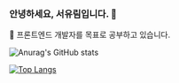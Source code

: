 ### 안녕하세요, 서유림입니다. 👋
🌱 프론트엔드 개발자를 목표로 공부하고 있습니다.

<!--
**yoorimseo/yoorimseo** is a ✨ _special_ ✨ repository because its `README.md` (this file) appears on your GitHub profile.

Here are some ideas to get you started:

- 🔭 I’m currently working on ...
- 🌱 I’m currently learning ...
- 👯 I’m looking to collaborate on ...
- 🤔 I’m looking for help with ...
- 💬 Ask me about ...
- 📫 How to reach me: ...
- 😄 Pronouns: ...
- ⚡ Fun fact: ...
-->

![Anurag's GitHub stats](https://github-readme-stats.vercel.app/api?username=yoorimseo&show_icons=true&theme=buefy)

[![Top Langs](https://github-readme-stats.vercel.app/api/top-langs/?username=yoorimseo&layout=compact)](https://github.com/anuraghazra/github-readme-stats)
